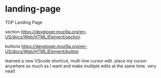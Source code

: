 # landing-page
TOP Landing Page

section
https://developer.mozilla.org/en-US/docs/Web/HTML/Element/section

buttons
https://developer.mozilla.org/en-US/docs/Web/HTML/Element/button

learned a new VScode shortcut, multi-line cursor edit. place my cursor anywhere as much as I want and make multiple edits at the same time.  very neat!